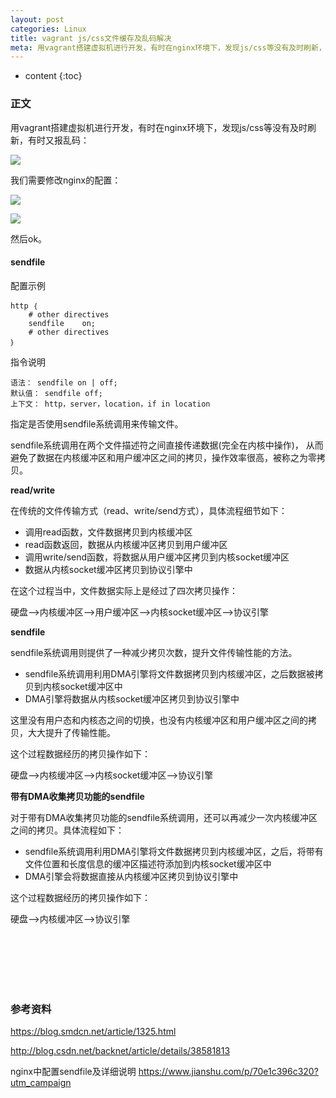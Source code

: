 ```yaml
---
layout: post
categories: Linux
title: vagrant js/css文件缓存及乱码解决
meta: 用vagrant搭建虚拟机进行开发，有时在nginx环境下，发现js/css等没有及时刷新，有时又报乱码，这里解决一下这个问题。
---
```

* content
{:toc}

### 正文

用vagrant搭建虚拟机进行开发，有时在nginx环境下，发现js/css等没有及时刷新，有时又报乱码：

![]({{site.baseurl}}/images/20210415/20210415104061.jpeg)

我们需要修改nginx的配置：

![]({{site.baseurl}}/images/20210415/20210415104063.jpeg)

![]({{site.baseurl}}/images/20210415/20210415104065.jpeg)

然后ok。

#### sendfile

配置示例

```
http ｛
    # other directives
    sendfile    on;
    # other directives
｝
```

指令说明

    语法： sendfile on | off;
    默认值： sendfile off;
    上下文： http，server，location，if in location

指定是否使用sendfile系统调用来传输文件。

sendfile系统调用在两个文件描述符之间直接传递数据(完全在内核中操作)，
从而避免了数据在内核缓冲区和用户缓冲区之间的拷贝，操作效率很高，被称之为零拷贝。

**read/write**

在传统的文件传输方式（read、write/send方式），具体流程细节如下：

* 调用read函数，文件数据拷贝到内核缓冲区
* read函数返回，数据从内核缓冲区拷贝到用户缓冲区
* 调用write/send函数，将数据从用户缓冲区拷贝到内核socket缓冲区
* 数据从内核socket缓冲区拷贝到协议引擎中

在这个过程当中，文件数据实际上是经过了四次拷贝操作：

硬盘—>内核缓冲区—>用户缓冲区—>内核socket缓冲区—>协议引擎

**sendfile**

sendfile系统调用则提供了一种减少拷贝次数，提升文件传输性能的方法。

* sendfile系统调用利用DMA引擎将文件数据拷贝到内核缓冲区，之后数据被拷贝到内核socket缓冲区中
* DMA引擎将数据从内核socket缓冲区拷贝到协议引擎中

这里没有用户态和内核态之间的切换，也没有内核缓冲区和用户缓冲区之间的拷贝，大大提升了传输性能。

这个过程数据经历的拷贝操作如下：

硬盘—>内核缓冲区—>内核socket缓冲区—>协议引擎

**带有DMA收集拷贝功能的sendfile**

对于带有DMA收集拷贝功能的sendfile系统调用，还可以再减少一次内核缓冲区之间的拷贝。具体流程如下：

* sendfile系统调用利用DMA引擎将文件数据拷贝到内核缓冲区，之后，将带有文件位置和长度信息的缓冲区描述符添加到内核socket缓冲区中
* DMA引擎会将数据直接从内核缓冲区拷贝到协议引擎中

这个过程数据经历的拷贝操作如下：

硬盘—>内核缓冲区—>协议引擎



<br/><br/><br/><br/><br/>
### 参考资料 

<https://blog.smdcn.net/article/1325.html>

<http://blog.csdn.net/backnet/article/details/38581813>

nginx中配置sendfile及详细说明 <https://www.jianshu.com/p/70e1c396c320?utm_campaign>
